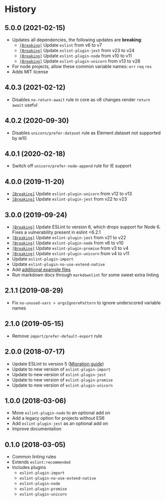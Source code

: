 # History

## 5.0.0 (2021-02-15)

* Updates all dependencies, the following updates are **breaking**:
  * [`[Breaking]`](https://github.com/eslint/eslint/releases) Update `eslint` from v6 to v7
  * [`[Breaking]`](https://github.com/jest-community/eslint-plugin-jest/releases/tag/v24.0.0) Update `eslint-plugin-jest` from v23 to v24
  * [`[Breaking]`](https://github.com/mysticatea/eslint-plugin-node/releases/tag/v11.1.0) Update `eslint-plugin-node` from v10 to v11
  * [`[Breaking]`](https://github.com/sindresorhus/eslint-plugin-unicorn/releases) Update `eslint-plugin-unicorn` from v13 to v28
* For node projects, allow these common variable names: `err` `req` `res`
* Adds MIT license

## 4.0.3 (2021-02-12)

* Disables `no-return-await` rule in core as v8 changes render `return await` useful

## 4.0.2 (2020-09-30)

* Disables `unicorn/prefer-dataset` rule as Element.dataset not supported by ie10

## 4.0.1 (2020-02-18)

* Switch off `unicorn/prefer-node-append` rule for IE support

## 4.0.0 (2019-11-20)

* [`[Breaking]`](https://github.com/sindresorhus/eslint-plugin-unicorn/releases) Update `eslint-plugin-unicorn` from v12 to v13
* [`[Breaking]`](https://github.com/jest-community/eslint-plugin-jest/releases/tag/v23.0.0) Update `eslint-plugin-jest` from v22 to v23

## 3.0.0 (2019-09-24)

* [`[Breaking]`](https://github.com/eslint/eslint/blob/master/docs/user-guide/migrating-to-6.0.0.md) Update ESLint to version 6, which drops support for Node 6. Fixes a vulnerability present in eslint <6.2.1
* [`[Breaking]`](https://github.com/jest-community/eslint-plugin-jest/releases/tag/v22.0.0) Update `eslint-plugin-jest` from v21 to v22
* [`[Breaking]`](https://github.com/mysticatea/eslint-plugin-node/releases) Update `eslint-plugin-node` from v6 to v10
* [`[Breaking]`](https://github.com/xjamundx/eslint-plugin-promise/blob/master/CHANGELOG.md#400) Update `eslint-plugin-promise` from v3 to v4
* [`[Breaking]`](https://github.com/sindresorhus/eslint-plugin-unicorn/releases) Update `eslint-plugin-unicorn` from v4 to v11
* Update `eslint-plugin-import`
* Update `eslint-plugin-no-use-extend-native`
* Add [additional example files](./examples)
* Run markdown docs through `markdownlint` for some sweet extra linting

## 2.1.1 (2019-08-29)

* Fix `no-unused-vars > argsIgnorePattern` to ignore underscored variable names

## 2.1.0 (2019-05-15)

* Remove `import/prefer-default-export` rule

## 2.0.0 (2018-07-17)

* Update ESLint to version 5 ([Migration guide](https://github.com/eslint/eslint/blob/master/docs/user-guide/migrating-to-5.0.0.md))
* Update to new version of `eslint-plugin-import`
* Update to new version of `eslint-plugin-jest`
* Update to new version of `eslint-plugin-promise`
* Update to new version of `eslint-plugin-unicorn`

## 1.0.0 (2018-03-06)

* Move `eslint-plugin-node` to an optional add on
* Add a legacy option for projects without ES6
* Add `eslint-plugin-jest` as an optional add on
* Improve documentation

## 0.1.0 (2018-03-05)

* Common linting rules
* Extends `eslint:recommended`
* Includes plugins
  * `eslint-plugin-import`
  * `eslint-plugin-no-use-extend-native`
  * `eslint-plugin-node`
  * `eslint-plugin-promise`
  * `eslint-plugin-unicorn`
